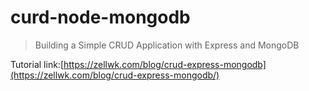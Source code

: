 # curd-node-mongodb

> Building a Simple CRUD Application with Express and MongoDB

Tutorial link:[https://zellwk.com/blog/crud-express-mongodb](https://zellwk.com/blog/crud-express-mongodb/)